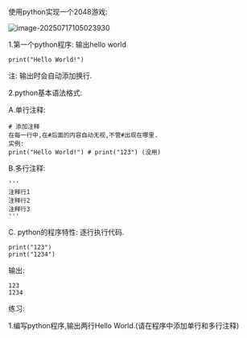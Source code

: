 使用python实现一个2048游戏:

![image-20250717105023930](C:\Users\AmpMing\AppData\Roaming\Typora\typora-user-images\image-20250717105023930.png)



1.第一个python程序: 输出hello world

```
print("Hello World!")
```

注: 输出时会自动添加换行.



2.python基本语法格式:

A.单行注释: 

```
# 添加注释
在每一行中,在#后面的内容自动无视,不管#出现在哪里.
实例:
print("Hello World!") # print("123") (没用)
```



B.多行注释:

```
'''
注释行1
注释行2
注释行3
'''
```



C. python的程序特性: 逐行执行代码.

```
print("123")
print("1234")
```

输出:

```
123
1234
```





练习:

1.编写python程序,输出两行Hello World.(请在程序中添加单行和多行注释)

